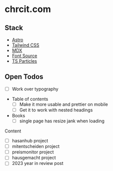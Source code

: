 # chrcit.com

## Stack

- [Astro](https://astro.build/)
- [Tailwind CSS](https://tailwindcss.com/)
- [MDX](https://mdxjs.com/)
- [Font Source](https://fontsource.org/)
- [TS Particles](https://particles.js.org/)

## Open Todos

- [ ] Work over typography
- Table of contents
  - [ ] Make it more usable and prettier on mobile
  - [ ] Get it to work with nested headings
- Books
  - [ ] single page has resize jank when loading

Content

- [ ] hasanhub project
- [ ] mitentscheiden project
- [ ] preismonitor project
- [ ] hausgemacht project
- [ ] 2023 year in review post
